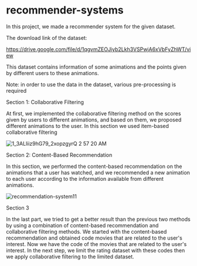 # recommender-systems

In this project, we made a recommender system for the given dataset.

The download link of the dataset:

https://drive.google.com/file/d/1qgvmZEOJiyb2Lkh3VSPwjA6xVbFyZhWT/view

This dataset contains information of some animations and the points given by different users to these animations.

Note: in order to use the data in the dataset, various pre-processing is required

Section 1: Collaborative Filtering

At first, we implemented the collaborative filtering method on the scores given by users to different animations, and based on them, we proposed different animations to the user.
In this section we used item-based collaborative filtering

![1_3ALliiz9hG79_2xopzgyrQ 2 57 20 AM](https://user-images.githubusercontent.com/47056654/195467508-cf80c6ca-fae4-49a3-8144-c67da48b32b0.jpg)

Section 2: Content-Based Recommendation 

In this section, we performed the content-based recommendation on the animations that a user has watched, and we recommended a new animation to each user according to the information available from different animations.

![recommendation-system11](https://user-images.githubusercontent.com/47056654/195469234-5b738a5f-c9eb-4429-9ac8-9f7dea6362a6.jpg)

Section 3 

In the last part, we tried to get a better result than the previous two methods by using a combination of content-based recommendation and collaborative filtering methods. We started with the content-based recommendation and obtained code movies that are related to the user's interest. Now we have the code of the movies that are related to the user's interest. In the next step, we limit the rating dataset with these codes then we apply collaborative filtering to the limited dataset.

